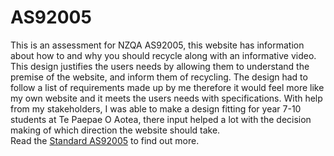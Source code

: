 # AS92005
This is an assessment for NZQA AS92005, this website has information about how to and why you should recycle along with an informative video. This design justifies the users needs by allowing them to understand the premise of the website, and inform them of recycling. The design had to follow a list of requirements made up by me therefore it would feel more like my own website and it meets the users needs with specifications. With help from my stakeholders, I was able to make a design fitting for year 7-10 students at Te Paepae O Aotea, there input helped a lot with the decision making of which direction the website should take.
</br> Read the [Standard AS92005](https://www.nzqa.govt.nz/ncea/assessment/view-detailed.do?standardNumber=92005) to find out more.